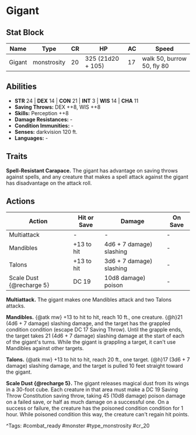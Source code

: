 # Gigant

## Stat Block

| Name | Type | CR | HP | AC | Speed |
|------|------|----|----|----|-------|
| Gigant | monstrosity | 20 | 325 (21d20 + 105) | 17 | walk 50, burrow 50, fly 80 |

## Abilities

- **STR** 24 | **DEX** 14 | **CON** 21 | **INT** 3 | **WIS** 14 | **CHA** 11
- **Saving Throws:** DEX ++8, WIS ++8  
- **Skills:** Perception ++8  
- **Damage Resistances:** -  
- **Condition Immunities:** -  
- **Senses:** darkvision 120 ft.  
- **Languages:** -

## Traits

**Spell-Resistant Carapace.** The gigant has advantage on saving throws against spells, and any creature that makes a spell attack against the gigant has disadvantage on the attack roll.


## Actions

| Action | Hit or Save | Damage | On Save |
|--------|--------------|--------|----------|
| Multiattack | - | - | - |
| Mandibles | +13 to hit | 4d6 + 7 damage) slashing | - |
| Talons | +13 to hit | 3d6 + 7 damage) slashing | - |
| Scale Dust {@recharge 5} | DC 19 | 10d8 damage) poison | - |

**Multiattack.** The gigant makes one Mandibles attack and two Talons attacks.

**Mandibles.** {@atk mw} +13 to hit to hit, reach 10 ft., one creature. {@h}21 (4d6 + 7 damage) slashing damage, and the target has the grappled condition condition (escape DC 17 Saving Throw). Until the grapple ends, the target takes 21 (4d6 + 7 damage) slashing damage at the start of each of the gigant's turns. While the gigant is grappling a target, it can't use Mandibles against other targets.

**Talons.** {@atk mw} +13 to hit to hit, reach 20 ft., one target. {@h}17 (3d6 + 7 damage) slashing damage, and the target is pulled 10 feet straight toward the gigant.

**Scale Dust {@recharge 5}.** The gigant releases magical dust from its wings in a 30-foot cube. Each creature in that area must make a DC 19 Saving Throw Constitution saving throw, taking 45 (10d8 damage) poison damage on a failed save, or half as much damage on a successful one. On a success or failure, the creature has the poisoned condition condition for 1 hour. While poisoned condition this way, the creature can't regain hit points.


^Tags: #combat_ready #monster #type_monstrosity #cr_20